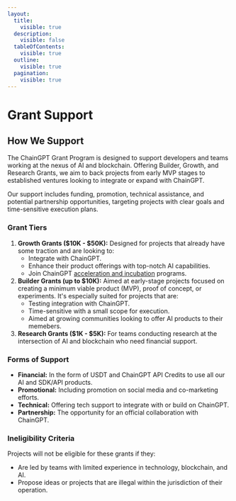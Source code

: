 ```yaml
---
layout:
  title:
    visible: true
  description:
    visible: false
  tableOfContents:
    visible: true
  outline:
    visible: true
  pagination:
    visible: true
---
```


# Grant Support

## How We Support

The ChainGPT Grant Program is designed to support developers and teams working at the nexus of AI and blockchain. Offering Builder, Growth, and Research Grants, we aim to back projects from early MVP stages to established ventures looking to integrate or expand with ChainGPT.&#x20;

Our support includes funding, promotion, technical assistance, and potential partnership opportunities, targeting projects with clear goals and time-sensitive execution plans.



### Grant Tiers&#x20;

1. **Growth Grants ($10K - $50K):** Designed for projects that already have some traction and are looking to:
   * Integrate with ChainGPT.
   * Enhance their product offerings with top-notch AI capabilities.
   * Join ChainGPT [acceleration and incubation](../../the-ecosystem/chaingpt-pad/) programs.
2. **Builder Grants (up to $10K):** Aimed at early-stage projects focused on creating a minimum viable product (MVP), proof of concept, or experiments. It's especially suited for projects that are:
   * Testing integration with ChainGPT.
   * Time-sensitive with a small scope for execution.
   * Aimed at growing communities looking to offer AI products to their memebers.
3. **Research Grants ($1K - $5K):** For teams conducting research at the intersection of AI and blockchain who need financial support.



### Forms of Support

* **Financial:** In the form of USDT and ChainGPT API Credits to use all our AI and SDK/API products.&#x20;
* **Promotional:** Including promotion on social media and co-marketing efforts.
* **Technical:** Offering tech support to integrate with or build on ChainGPT.
* **Partnership:** The opportunity for an official collaboration with ChainGPT.



### Ineligibility Criteria

Projects will not be eligible for these grants if they:

* Are led by teams with limited experience in technology, blockchain, and AI.
* Propose ideas or projects that are illegal within the jurisdiction of their operation.
